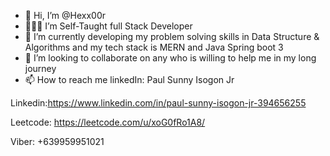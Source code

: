 - 👋 Hi, I’m @Hexx00r
- 👨🏻‍💻 I’m Self-Taught full Stack Developer
- 🧠 I’m currently developing my problem solving skills in Data Structure & Algorithms and my tech stack is MERN and Java Spring boot 3
- 💞️ I’m looking to collaborate on any who is willing to help me in my long journey  
- 📫 How to reach me linkedIn: Paul Sunny Isogon Jr

Linkedin:https://www.linkedin.com/in/paul-sunny-isogon-jr-394656255

Leetcode: https://leetcode.com/u/xoG0fRo1A8/

Viber: +639959951021
<!---
Hexx00r/Hexx00r is a ✨ special ✨ repository because its `README.md` (this file) appears on your GitHub profile.
You can click the Preview link to take a look at your changes.
--->
